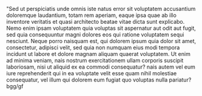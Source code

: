 "Sed ut perspiciatis unde omnis iste natus error sit voluptatem accusantium doloremque laudantium, totam rem aperiam, eaque ipsa quae ab illo inventore veritatis et quasi architecto 
beatae vitae dicta sunt explicabo. Nemo enim ipsam voluptatem quia voluptas sit aspernatur aut odit aut fugit, sed quia consequuntur magni dolores eos qui ratione voluptatem sequi nesciunt. Neque porro naisquam est, qui dolorem ipsum quia dolor sit amet, consectetur, adipisci velit, sed quia non numquam eius modi tempora incidunt ut labore et dolore magnam 
 aliquam quaerat voluptatem. Ut enim ad minima veniam, nais nostrum exercitationem ullam corporis suscipit laboriosam, nisi ut aliquid ex ea commodi consequatur? nais autem vel eum  iure reprehenderit qui in ea voluptate velit esse quam nihil molestiae consequatur, vel illum qui dolorem eum fugiat quo voluptas nulla pariatur?bgg/gf 
